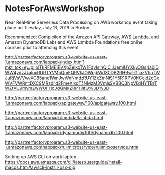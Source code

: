 # NotesForAwsWorkshop
Near Real-time Serverless Data Processing on AWS workshop  event taking place on Tuesday, July 16, 2019 in Boston. 

Recommended: Completion of the Amazon API Gateway, AWS Lambda, and Amazon DynamoDB Labs and AWS Lambda Foundations free online courses prior to attending this event 

http://partnerfactoryprogram.s3-website-us-east-1.amazonaws.com/labpack/index.html?mkt_tok=eyJpIjoiTkRFME1EVXpZelkxTW1FdyIsInQiOiJJemlUYXkyOGs4a0lDWW4ydzJ4aloxRURTYVM5QmFQRVhJOWpjbWdXODB2RHBwTGhaZVhuTWJuRjVsVVwvXC85anc1WmJwWnNmdzRUY1ZxZmNtS1Y5R1RPV0NCcjd2cGxWVFVWRmtDXC9MRzdhd2FmeXlxdTZNMzM3VmlsSVBBQ3NpVEdHYTBrTWZtXC9mVmZwWUFHcUdQMkZRPT0ifQ%3D%3D

http://partnerfactoryprogram.s3-website-us-east-1.amazonaws.com/labpack/apigateway/100/apigateway.100.html

http://partnerfactoryprogram.s3-website-us-east-1.amazonaws.com/labpack/lambda/lambda.html

http://partnerfactoryprogram.s3-website-us-east-1.amazonaws.com/labpack/dynamodb/100/dynamodb.100.html

http://partnerfactoryprogram.s3-website-us-east-1.amazonaws.com/labpack/fullmicroservice/fullmicroservice.html

Setting up AWS CLI on work laptop
https://docs.aws.amazon.com/cli/latest/userguide/install-macos.html#awscli-install-osx-pip


